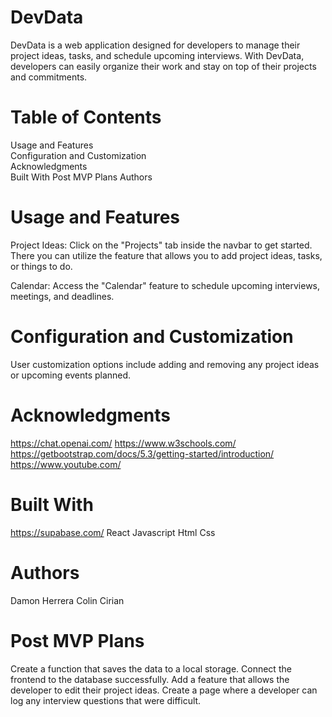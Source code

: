 # DevData
DevData is a web application designed for developers to manage their project ideas, tasks, and schedule upcoming interviews. With DevData, developers can easily organize their work and stay on top of their projects and commitments.

# Table of Contents
Usage and Features  
Configuration and Customization  
Acknowledgments  
Built With
Post MVP Plans
Authors

# Usage and Features
Project Ideas:
Click on the "Projects" tab inside the navbar to get started. There you can utilize the feature that allows you to add project ideas, tasks, or things to do.

Calendar:
Access the "Calendar" feature to schedule upcoming interviews, meetings, and deadlines.

# Configuration and Customization
User customization options include adding and removing any project ideas or upcoming events planned.

# Acknowledgments
https://chat.openai.com/
https://www.w3schools.com/
https://getbootstrap.com/docs/5.3/getting-started/introduction/
https://www.youtube.com/

# Built With
https://supabase.com/
React
Javascript
Html
Css

# Authors
Damon Herrera
Colin Cirian

# Post MVP Plans
Create a function that saves the data to a local storage.
Connect the frontend to the database successfully.
Add a feature that allows the developer to edit their project ideas.
Create a page where a developer can log any interview questions that were difficult.
